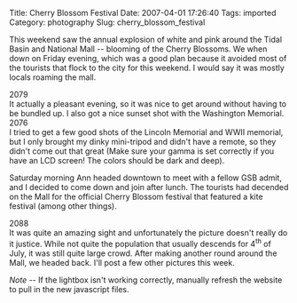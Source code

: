Title: Cherry Blossom Festival
Date: 2007-04-01 17:26:40
Tags: imported
Category: photography
Slug: cherry_blossom_festival


This weekend saw the annual explosion of white and pink around the Tidal Basin and National Mall -- blooming of the Cherry Blossoms.  We when down on Friday evening, which was a good plan because it avoided most of the tourists that flock to the city for this weekend.  I would say it was mostly locals roaming the mall.

<div class="g2image_normal"><wpg2id>2079</wpg2id></div>
It actually a pleasant evening, so it was nice to get around without having to be bundled up.  I also got a nice sunset shot with the Washington Memorial.
<div class="g2image_normal"><wpg2id>2076</wpg2id></div>
I tried to get a few good shots of the Lincoln Memorial and WWII memorial, but I only brought my dinky mini-tripod and didn't have a remote, so they didn't come out that great (Make sure your gamma is set correctly if you have an LCD screen!  The colors should be dark and deep).

Saturday morning Ann headed downtown to meet with a fellow GSB admit, and I decided to come down and join after lunch.  The tourists had decended on the Mall for the official Cherry Blossom festival that featured a kite festival (among other things).
<div class="g2image_normal"><wpg2id>2088</wpg2id></div>
It was quite an amazing sight and unfortunately the picture doesn't really do it justice.  While not quite the population that usually descends for 4<sup>th</sup> of July, it was still quite large crowd.  After making another round around the Mall, we headed back.  I'll post a few other pictures this week.

<em>Note</em> -- If the lightbox isn't working correctly, manually refresh the website to pull in the new javascript files.
